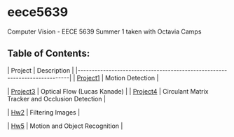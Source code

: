 # eece5639
Computer Vision - EECE 5639
Summer 1 taken with Octavia Camps

## Table of Contents:
| Project                          | Description                            |
|---------------------------------------------------------------------------|
| [Project1][1]                    | Motion Detection                       |
<!-- | [Project2][2]                    | Homographies/Panorama (Not Completed)  | -->
| [Project3][3]                    | Optical Flow (Lucas Kanade)            |
| [Project4][4]                    | Circulant Matrix Tracker and Occlusion Detection | 
<!--| [Hw1][8]                         | Pinhole camera Model (Not Completed) |-->
| [Hw2][6]                         | Filtering Images                       |
<!--| [Hw4][7]                         | Homographies and Stero (Not Completed) |-->
| [Hw5][8]                         | Motion and Object Recognition          |


[1]: https://github.com/drewtu2/eece5639/tree/master/project1 
[2]: https://github.com/drewtu2/eece5639/tree/master/project2 
[3]: https://github.com/drewtu2/eece5639/tree/master/project3 
[4]: https://github.com/drewtu2/eece5639/tree/master/project4 
[5]: https://github.com/drewtu2/eece5639/tree/master/hw1
[6]: https://github.com/drewtu2/eece5639/tree/master/hw2
[7]: https://github.com/drewtu2/eece5639/tree/master/hw4
[8]: https://github.com/drewtu2/eece5639/tree/master/hw5

